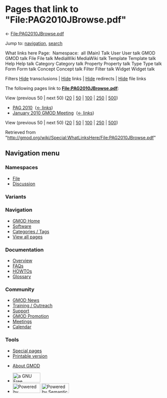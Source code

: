 <div id="mw-page-base" class="noprint">

</div>

<div id="mw-head-base" class="noprint">

</div>

<div id="content" class="mw-body" role="main">

<span id="top"></span>

<div id="mw-js-message" style="display:none;">

</div>



# <span dir="auto">Pages that link to "File:PAG2010JBrowse.pdf"</span>

<div id="bodyContent">

<div id="contentSub">

←
[File:PAG2010JBrowse.pdf](/wiki/File:PAG2010JBrowse.pdf "File:PAG2010JBrowse.pdf")

</div>

<div id="jump-to-nav" class="mw-jump">

Jump to: [navigation](#mw-navigation), [search](#p-search)

</div>

<div id="mw-content-text">

What links here Page:  Namespace:  all (Main) Talk User User talk GMOD
GMOD talk File File talk MediaWiki MediaWiki talk Template Template talk
Help Help talk Category Category talk Property Property talk Type Type
talk Form Form talk Concept Concept talk Filter Filter talk Widget
Widget talk

Filters
[Hide](/mediawiki/index.php?title=Special:WhatLinksHere/File:PAG2010JBrowse.pdf&hidetrans=1 "Special:WhatLinksHere/File:PAG2010JBrowse.pdf")
transclusions \|
[Hide](/mediawiki/index.php?title=Special:WhatLinksHere/File:PAG2010JBrowse.pdf&hidelinks=1 "Special:WhatLinksHere/File:PAG2010JBrowse.pdf")
links \|
[Hide](/mediawiki/index.php?title=Special:WhatLinksHere/File:PAG2010JBrowse.pdf&hideredirs=1 "Special:WhatLinksHere/File:PAG2010JBrowse.pdf")
redirects \|
[Hide](/mediawiki/index.php?title=Special:WhatLinksHere/File:PAG2010JBrowse.pdf&hideimages=1 "Special:WhatLinksHere/File:PAG2010JBrowse.pdf")
file links

The following pages link to
**[File:PAG2010JBrowse.pdf](/wiki/File:PAG2010JBrowse.pdf "File:PAG2010JBrowse.pdf")**:

View (previous 50 \| next 50)
([20](/mediawiki/index.php?title=Special:WhatLinksHere/File:PAG2010JBrowse.pdf&limit=20 "Special:WhatLinksHere/File:PAG2010JBrowse.pdf")
\|
[50](/mediawiki/index.php?title=Special:WhatLinksHere/File:PAG2010JBrowse.pdf&limit=50 "Special:WhatLinksHere/File:PAG2010JBrowse.pdf")
\|
[100](/mediawiki/index.php?title=Special:WhatLinksHere/File:PAG2010JBrowse.pdf&limit=100 "Special:WhatLinksHere/File:PAG2010JBrowse.pdf")
\|
[250](/mediawiki/index.php?title=Special:WhatLinksHere/File:PAG2010JBrowse.pdf&limit=250 "Special:WhatLinksHere/File:PAG2010JBrowse.pdf")
\|
[500](/mediawiki/index.php?title=Special:WhatLinksHere/File:PAG2010JBrowse.pdf&limit=500 "Special:WhatLinksHere/File:PAG2010JBrowse.pdf"))

- [PAG 2010](/wiki/PAG_2010 "PAG 2010") ‎
  <span class="mw-whatlinkshere-tools">([←
  links](/mediawiki/index.php?title=Special:WhatLinksHere&target=PAG+2010 "Special:WhatLinksHere"))</span>
- [January 2010 GMOD
  Meeting](/wiki/January_2010_GMOD_Meeting "January 2010 GMOD Meeting") ‎
  <span class="mw-whatlinkshere-tools">([←
  links](/mediawiki/index.php?title=Special:WhatLinksHere&target=January+2010+GMOD+Meeting "Special:WhatLinksHere"))</span>

View (previous 50 \| next 50)
([20](/mediawiki/index.php?title=Special:WhatLinksHere/File:PAG2010JBrowse.pdf&limit=20 "Special:WhatLinksHere/File:PAG2010JBrowse.pdf")
\|
[50](/mediawiki/index.php?title=Special:WhatLinksHere/File:PAG2010JBrowse.pdf&limit=50 "Special:WhatLinksHere/File:PAG2010JBrowse.pdf")
\|
[100](/mediawiki/index.php?title=Special:WhatLinksHere/File:PAG2010JBrowse.pdf&limit=100 "Special:WhatLinksHere/File:PAG2010JBrowse.pdf")
\|
[250](/mediawiki/index.php?title=Special:WhatLinksHere/File:PAG2010JBrowse.pdf&limit=250 "Special:WhatLinksHere/File:PAG2010JBrowse.pdf")
\|
[500](/mediawiki/index.php?title=Special:WhatLinksHere/File:PAG2010JBrowse.pdf&limit=500 "Special:WhatLinksHere/File:PAG2010JBrowse.pdf"))

</div>

<div class="printfooter">

Retrieved from
"<http://gmod.org/wiki/Special:WhatLinksHere/File:PAG2010JBrowse.pdf>"

</div>

<div id="catlinks" class="catlinks catlinks-allhidden">

</div>

<div class="visualClear">

</div>

</div>

</div>

<div id="mw-navigation">

## Navigation menu

<div id="mw-head">



<div id="left-navigation">

<div id="p-namespaces" class="vectorTabs" role="navigation"
aria-labelledby="p-namespaces-label">

### Namespaces

- <span id="ca-nstab-image"><a href="/wiki/File:PAG2010JBrowse.pdf" accesskey="c"
  title="View the file page [c]">File</a></span>
- <span id="ca-talk"><a
  href="/mediawiki/index.php?title=File_talk:PAG2010JBrowse.pdf&amp;action=edit&amp;redlink=1"
  accesskey="t"
  title="Discussion about the content page [t]">Discussion</a></span>

</div>

<div id="p-variants" class="vectorMenu emptyPortlet" role="navigation"
aria-labelledby="p-variants-label">

### 

### Variants[](#)

<div class="menu">

</div>

</div>

</div>

<div id="right-navigation">





</div>



</div>

</div>

</div>

<div id="mw-panel">

<div id="p-logo" role="banner">

<a href="/wiki/Main_Page"
style="background-image: url(http://gmod.org/images/GMOD-cogs.png);"
title="Visit the main page"></a>

</div>

<div id="p-Navigation" class="portal" role="navigation"
aria-labelledby="p-Navigation-label">

### Navigation

<div class="body">

- <span id="n-GMOD-Home">[GMOD Home](/wiki/Main_Page)</span>
- <span id="n-Software">[Software](/wiki/GMOD_Components)</span>
- <span id="n-Categories-.2F-Tags">[Categories /
  Tags](/wiki/Categories)</span>
- <span id="n-View-all-pages">[View all
  pages](/wiki/Special:AllPages)</span>

</div>

</div>

<div id="p-Documentation" class="portal" role="navigation"
aria-labelledby="p-Documentation-label">

### Documentation

<div class="body">

- <span id="n-Overview">[Overview](/wiki/Overview)</span>
- <span id="n-FAQs">[FAQs](/wiki/Category:FAQ)</span>
- <span id="n-HOWTOs">[HOWTOs](/wiki/Category:HOWTO)</span>
- <span id="n-Glossary">[Glossary](/wiki/Glossary)</span>

</div>

</div>

<div id="p-Community" class="portal" role="navigation"
aria-labelledby="p-Community-label">

### Community

<div class="body">

- <span id="n-GMOD-News">[GMOD News](/wiki/GMOD_News)</span>
- <span id="n-Training-.2F-Outreach">[Training /
  Outreach](/wiki/Training_and_Outreach)</span>
- <span id="n-Support">[Support](/wiki/Support)</span>
- <span id="n-GMOD-Promotion">[GMOD
  Promotion](/wiki/GMOD_Promotion)</span>
- <span id="n-Meetings">[Meetings](/wiki/Meetings)</span>
- <span id="n-Calendar">[Calendar](/wiki/Calendar)</span>

</div>

</div>

<div id="p-tb" class="portal" role="navigation"
aria-labelledby="p-tb-label">

### Tools

<div class="body">

- <span id="t-specialpages"><a href="/wiki/Special:SpecialPages" accesskey="q"
  title="A list of all special pages [q]">Special pages</a></span>
- <span id="t-print"><a
  href="/mediawiki/index.php?title=Special:WhatLinksHere/File:PAG2010JBrowse.pdf&amp;printable=yes"
  rel="alternate" accesskey="p"
  title="Printable version of this page [p]">Printable version</a></span>

</div>

</div>

</div>

</div>

<div id="footer" role="contentinfo">

- <span id="footer-places-about">[About
  GMOD](/wiki/GMOD:About "GMOD:About")</span>

<!-- -->

- <span id="footer-copyrightico">[<img src="http://www.gnu.org/graphics/gfdl-logo-small.png" width="88"
  height="31" alt="a GNU Free Documentation License" />](http://www.gnu.org/licenses/fdl-1.3.html)</span>
- <span id="footer-poweredbyico">[<img src="/mediawiki/skins/common/images/poweredby_mediawiki_88x31.png"
  width="88" height="31" alt="Powered by MediaWiki" />](//www.mediawiki.org/)
  [<img
  src="/mediawiki/extensions/SemanticMediaWiki/includes/../resources/images/smw_button.png"
  width="88" height="31" alt="Powered by Semantic MediaWiki" />](https://www.semantic-mediawiki.org/wiki/Semantic_MediaWiki)</span>

<div style="clear:both">

</div>

</div>
